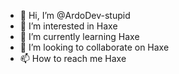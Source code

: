 - 👋 Hi, I’m @ArdoDev-stupid
- 👀 I’m interested in Haxe
- 🌱 I’m currently learning Haxe
- 💞️ I’m looking to collaborate on Haxe
- 📫 How to reach me Haxe

<!---
ArdoDev-stupid/ArdoDev-stupid is a ✨ special ✨ repository because its `README.md` (this file) appears on your GitHub profile.
You can click the Preview link to take a look at your changes.
--->
